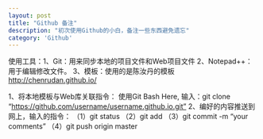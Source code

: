 ```yaml
---
layout: post
title: "Github 备注"
description: "初次使用Github的小白，备注一些东西避免遗忘"
category: 'Github'
---
```


使用工具：1、Git：用来同步本地的项目文件和Web项目文件
          2、Notepad++：用于编辑修改文件。
		  3、模板：使用的是陈汝丹的模板 http://chenrudan.github.io/

1、将本地模板与Web库关联指令：
   使用Git Bash Here, 输入：git clone “https://github.com/username/username.github.io.git”
2、编好的内容推送到网上，输入的指令：
   （1）git status
   （2）git add
   （3）git commit -m “your comments”
   （4）git push origin master

